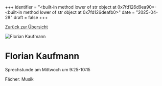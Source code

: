 
+++
identifier = "<built-in method lower of str object at 0x7fd126d9ea90>-<built-in method lower of str object at 0x7fd126deafb0>"
date = "2025-04-28"
draft = false
+++

 [Zurück zur Übersicht](/schule/personen/)

<div class="row">
<div class="column">
<img src="/images/personal/Kaufmann.jpg" alt="Florian Kaufmann"> 
</div>
<div class="column">

# Florian Kaufmann

Sprechstunde am Mittwoch um 9:25-10:15

Fächer: Musik













</div>
</div> 

